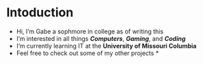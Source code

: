 # Intoduction
- Hi, I’m Gabe a sophmore in college as of writing this
- I’m interested in all things **_Computers_**, **_Gaming_**, and **_Coding_**
- I’m currently learning IT at the **University of Missouri Columbia**
- Feel free to check out some of my other projects
    * 
    


<!---
GabeS1/GabeS1 is a ✨ special ✨ repository because its `README.md` (this file) appears on your GitHub profile.
You can click the Preview link to take a look at your changes.
--->
